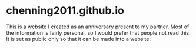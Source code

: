 # chenning2011.github.io
This is a website I created as an anniversary present to my partner. Most of the information is fairly personal, so I would prefer that people not read this. It is set as public only so that it can be made into a website. 
